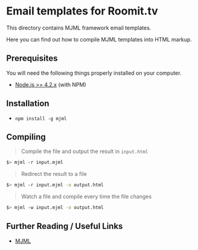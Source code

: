 # Email templates for Roomit.tv

This directory contains MJML framework email templates.

Here you can find out how to compile MJML templates into HTML markup.


## Prerequisites

You will need the following things properly installed on your computer.

* [Node.js >= 4.2.x](http://nodejs.org/) (with NPM)

## Installation

* `npm install -g mjml`

## Compiling

> Compile the file and output the result in `input.html`

```bash
$> mjml -r input.mjml
```

> Redirect the result to a file

```bash
$> mjml -r input.mjml -o output.html
```

> Watch a file and compile every time the file changes

```bash
$> mjml -w input.mjml -o output.html
```

## Further Reading / Useful Links

* [MJML](https://mjml.io)
